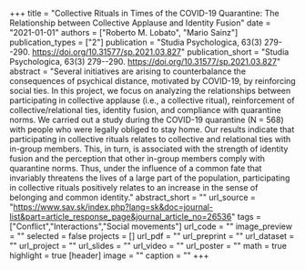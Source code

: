 +++
title = "Collective Rituals in Times of the COVID-19 Quarantine: The Relationship between Collective Applause and Identity Fusion"
date = "2021-01-01"
authors = ["Roberto M. Lobato", "Mario Sainz"]
publication_types = ["2"]
publication = "Studia Psychologica, 63(3) 279--290. https://doi.org/10.31577/sp.2021.03.827"
publication_short = "Studia Psychologica, 63(3) 279--290. https://doi.org/10.31577/sp.2021.03.827"
abstract = "Several initiatives are arising to counterbalance the consequences of psychical distance, motivated by COVID-19, by reinforcing social ties. In this project, we focus on analyzing the relationships between participating in collective applause (i.e., a collective ritual), reinforcement of collective/relational ties, identity fusion, and compliance with quarantine norms. We carried out a study during the COVID-19 quarantine (N = 568) with people who were legally obliged to stay home. Our results indicate that participating in collective rituals relates to collective and relational ties with in-group members. This, in turn, is associated with the strength of identity fusion and the perception that other in-group members comply with quarantine norms. Thus, under the influence of a common fate that invariably threatens the lives of a large part of the population, participating in collective rituals positively relates to an increase in the sense of belonging and common identity."
abstract_short = ""
url_source = "https://www.sav.sk/index.php?lang=sk&doc=journal-list&part=article_response_page&journal_article_no=26536"
tags = ["Conflict","Interactions","Social movements"]
url_code = ""
image_preview = ""
selected = false
projects = []
url_pdf = ""
url_preprint = ""
url_dataset = ""
url_project = ""
url_slides = ""
url_video = ""
url_poster = ""
math = true
highlight = true
[header]
image = ""
caption = ""
+++
